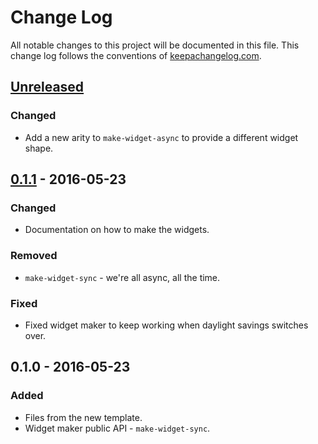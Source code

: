 # Change Log
All notable changes to this project will be documented in this file. This change log follows the conventions of [keepachangelog.com](http://keepachangelog.com/).

## [Unreleased]
### Changed
- Add a new arity to `make-widget-async` to provide a different widget shape.

## [0.1.1] - 2016-05-23
### Changed
- Documentation on how to make the widgets.

### Removed
- `make-widget-sync` - we're all async, all the time.

### Fixed
- Fixed widget maker to keep working when daylight savings switches over.

## 0.1.0 - 2016-05-23
### Added
- Files from the new template.
- Widget maker public API - `make-widget-sync`.

[Unreleased]: https://github.com/your-name/cadastro-de-pessoa/compare/0.1.1...HEAD
[0.1.1]: https://github.com/your-name/cadastro-de-pessoa/compare/0.1.0...0.1.1
